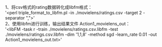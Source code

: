 1、将csv格式的rating数据转化成libfm格式：  
'<perl triple_format_to_libfm.pl -in ./movielens/ratings.csv -target 2   -separator ",">'  
2、使用libfm进行训练，输出结果文件 Action1_movielens_out：  
'<libFM -task r -train ./movielens/ratings.csv.libfm -test ./movielens/ratings.csv.libfm -dim '1,1,8' -method sgd -learn_rate 0.01 -out Action1_movielens_out.txt>'
